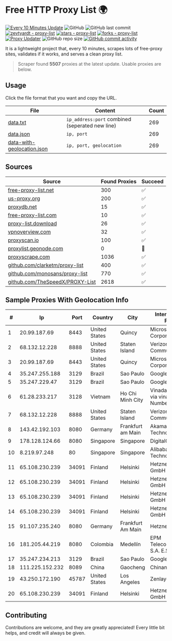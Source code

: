 
# Free HTTP Proxy List 🌍

[![Every 10 Minutes Update](https://github.com/mertguvencli/http-proxy-list/actions/workflows/main.yml/badge.svg?branch=main)](https://github.com/mertguvencli/http-proxy-list/actions/workflows/main.yml)
![GitHub](https://img.shields.io/github/license/mertguvencli/http-proxy-list)
![GitHub last commit](https://img.shields.io/github/last-commit/mertguvencli/http-proxy-list)
[![zevtyardt - proxy-list](https://img.shields.io/static/v1?label=zevtyardt&message=proxy-list&color=blue&logo=github)](https://github.com/zevtyardt/proxy-list "Go to GitHub repo")
[![stars - proxy-list](https://img.shields.io/github/stars/zevtyardt/proxy-list?style=social)](https://github.com/zevtyardt/proxy-list)
[![forks - proxy-list](https://img.shields.io/github/forks/zevtyardt/proxy-list?style=social)](https://github.com/zevtyardt/proxy-list)
[![Proxy Updater](https://github.com/zevtyardt/proxy-list/workflows/Proxy%20Updater/badge.svg)](https://github.com/zevtyardt/proxy-list/actions?query=workflow:"Proxy+Updater")
![GitHub repo size](https://img.shields.io/github/repo-size/zevtyardt/proxy-list)
[![GitHub commit activity](https://img.shields.io/github/commit-activity/m/zevtyardt/proxy-list?logo=commits)](https://github.com/zevtyardt/proxy-list/commits/main)

It is a lightweight project that, every 10 minutes, scrapes lots of free-proxy sites, validates if it works, and serves a clean proxy list.

> Scraper found **5507** proxies at the latest update. Usable proxies are below.

## Usage

Click the file format that you want and copy the URL.

|File|Content|Count|
|----|-------|-----|
|[data.txt](https://raw.githubusercontent.com/mertguvencli/http-proxy-list/main/proxy-list/data.txt)|`ip_address:port` combined (seperated new line)|269|
|[data.json](https://raw.githubusercontent.com/mertguvencli/http-proxy-list/main/proxy-list/data.json)|`ip, port`|269|
|[data-with-geolocation.json](https://raw.githubusercontent.com/mertguvencli/http-proxy-list/main/proxy-list/data-with-geolocation.json)|`ip, port, geolocation`|269|

## Sources

|Source|Found Proxies|Succeed|
|------|-------------|-------|
|[free-proxy-list.net](https://free-proxy-list.net)|300|✅|
|[us-proxy.org](https://www.us-proxy.org)|200|✅|
|[proxydb.net](http://proxydb.net)|15|✅|
|[free-proxy-list.com](https://free-proxy-list.com/?page=&port=&type%5B%5D=http&type%5B%5D=https&up_time=0&search=Search)|10|✅|
|[proxy-list.download](https://www.proxy-list.download/HTTP)|26|✅|
|[vpnoverview.com](https://vpnoverview.com/privacy/anonymous-browsing/free-proxy-servers)|32|✅|
|[proxyscan.io](https://www.proxyscan.io)|100|✅|
|[proxylist.geonode.com](https://proxylist.geonode.com/api/proxy-list?limit=300&page=1&sort_by=lastChecked&sort_type=desc&protocols=http,https)|0|🚫|
|[proxyscrape.com](https://api.proxyscrape.com/v2/?request=displayproxies&protocol=http&timeout=10000&country=all&ssl=all&anonymity=all)|1036|✅|
|[github.com/clarketm/proxy-list](https://raw.githubusercontent.com/clarketm/proxy-list/master/proxy-list-raw.txt)|400|✅|
|[github.com/monosans/proxy-list](https://raw.githubusercontent.com/monosans/proxy-list/main/proxies/http.txt)|770|✅|
|[github.com/TheSpeedX/PROXY-List](https://raw.githubusercontent.com/TheSpeedX/PROXY-List/master/http.txt)|2618|✅|


## Sample Proxies With Geolocation Info

|#|Ip|Port|Country|City|Internet Service Provider|
|-|--|----|-------|----|-------------------------|
|1|20.99.187.69|8443|United States|Quincy|Microsoft Corporation|
|2|68.132.12.228|8888|United States|Staten Island|Verizon Communications|
|3|20.99.187.69|8443|United States|Quincy|Microsoft Corporation|
|4|35.247.255.188|3129|Brazil|Sao Paulo|Google LLC|
|5|35.247.229.47|3129|Brazil|Sao Paulo|Google LLC|
|6|61.28.233.217|3128|Vietnam|Ho Chi Minh City|Vinadata broadcast via vinagame AS Number|
|7|68.132.12.228|8888|United States|Staten Island|Verizon Communications|
|8|143.42.192.103|8080|Germany|Frankfurt am Main|Akamai Technologies, Inc.|
|9|178.128.124.66|8080|Singapore|Singapore|DigitalOcean, LLC|
|10|8.219.97.248|80|Singapore|Singapore|Alibaba (US) Technology Co., Ltd.|
|11|65.108.230.239|34091|Finland|Helsinki|Hetzner Online GmbH|
|12|65.108.230.239|34091|Finland|Helsinki|Hetzner Online GmbH|
|13|65.108.230.239|34091|Finland|Helsinki|Hetzner Online GmbH|
|14|65.108.230.239|34091|Finland|Helsinki|Hetzner Online GmbH|
|15|91.107.235.240|8080|Germany|Frankfurt Am Main|Hetzner Online AG|
|16|181.205.44.219|8080|Colombia|Medellín|EPM Telecomunicaciones S.A. E.S.P.|
|17|35.247.234.213|3129|Brazil|Sao Paulo|Google LLC|
|18|111.225.152.232|8089|China|Gaocheng|Chinanet|
|19|43.250.172.190|45787|United States|Los Angeles|Zenlayer Inc|
|20|65.108.230.239|34091|Finland|Helsinki|Hetzner Online GmbH|



## Contributing

Contributions are welcome, and they are greatly appreciated! Every
little bit helps, and credit will always be given.

